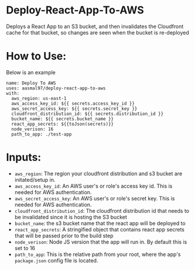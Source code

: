 # Deploy-React-App-To-AWS
Deploys a React App to an S3 bucket, and then invalidates the Cloudfront cache for that bucket, so changes are seen when the bucket is re-deployed
# How to Use: 
Below is an example
```
name: Deploy To AWS
uses: aasmal97/deploy-react-app-to-aws
with:
  aws_region: us-east-1
  aws_access_key_id: ${{ secrets.access_key_id }}
  aws_secret_access_key: ${{ secrets.secret_key }}
  cloudfront_distribution_id: ${{ secrets.distribution_id }}
  bucket_name: ${{ secrets.bucket_name }}
  react_app_secrets: ${{toJson(secrets)}}
  node_verison: 16
  path_to_app: ./test-app
```
# Inputs:
 - `aws_region`: The region your cloudfront distribution and s3 bucket are initated/setup in.
 - `aws_access_key_id`: An AWS user's or role's access key id. This is needed for AWS authentication.
 - `aws_secret_access_key`: An AWS user's or role's secret key. This is needed for AWS authentication.
 - `cloudfront_distribution_id`: The cloudfront distribution id that needs to be invalidated since it is hosting the S3 bucket
 - `bucket_name`: the s3 bucket name that the react app will be deployed to
 - `react_app_secrets`: A stringified object that contains react app secrets that will be passed prior to the build step
 - `node_verison`: Node JS version that the app will run in. By default this is set to 16
 - `path_to_app`: This is the relative path from your root, where the app's `package.json` config file is located.
